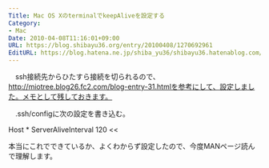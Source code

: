```yaml
---
Title: Mac OS XのterminalでkeepAliveを設定する
Category:
- Mac
Date: 2010-04-08T11:16:01+09:00
URL: https://blog.shibayu36.org/entry/20100408/1270692961
EditURL: https://blog.hatena.ne.jp/shiba_yu36/shibayu36.hatenablog.com/atom/entry/12704591929888039232
---
```


　ssh接続先からひたすら接続を切られるので、http://miotree.blog26.fc2.com/blog-entry-31.htmlを参考にして、設定しました。メモとして残しておきます。

　.ssh/configに次の設定を書き込む。
>>
Host *
  ServerAliveInterval 120
<<

本当にこれでできているか、よくわからず設定したので、今度MANページ読んで理解します。
